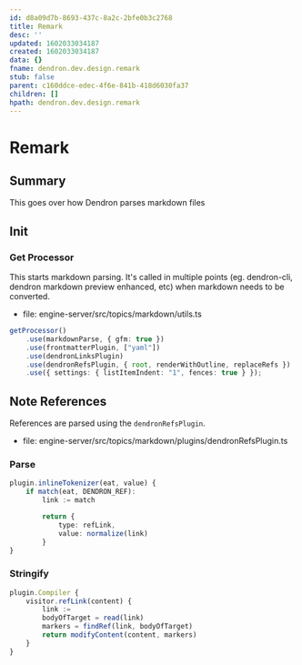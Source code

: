 ```yaml
---
id: d8a09d7b-8693-437c-8a2c-2bfe0b3c2768
title: Remark
desc: ''
updated: 1602033034187
created: 1602033034187
data: {}
fname: dendron.dev.design.remark
stub: false
parent: c160ddce-edec-4f6e-841b-418d6030fa37
children: []
hpath: dendron.dev.design.remark
---
```

# Remark

## Summary

This goes over how Dendron parses markdown files

## Init

### Get Processor

This starts markdown parsing. It's called in multiple points (eg. dendron-cli, dendron markdown preview enhanced, etc) when markdown needs to be converted.

- file: engine-server/src/topics/markdown/utils.ts

```ts
getProcessor() 
    .use(markdownParse, { gfm: true })
    .use(frontmatterPlugin, ["yaml"])
    .use(dendronLinksPlugin)
    .use(dendronRefsPlugin, { root, renderWithOutline, replaceRefs })
    .use({ settings: { listItemIndent: "1", fences: true } });
```

## Note References

References are parsed using the `dendronRefsPlugin`.

- file: engine-server/src/topics/markdown/plugins/dendronRefsPlugin.ts

### Parse

```ts
plugin.inlineTokenizer(eat, value) {
    if match(eat, DENDRON_REF):
        link := match

        return {
            type: refLink,
            value: normalize(link)
        }
}
```

### Stringify

```ts
plugin.Compiler {
    visitor.refLink(content) {
        link := 
        bodyOfTarget = read(link)
        markers = findRef(link, bodyOfTarget)
        return modifyContent(content, markers)
    }
}

```
